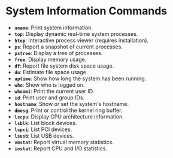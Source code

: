 # System Information Commands

- **`uname`**: Print system information.
- **`top`**: Display dynamic real-time system processes.
- **`htop`**: Interactive process viewer (requires installation).
- **`ps`**: Report a snapshot of current processes.
- **`pstree`**: Display a tree of processes.
- **`free`**: Display memory usage.
- **`df`**: Report file system disk space usage.
- **`du`**: Estimate file space usage.
- **`uptime`**: Show how long the system has been running.
- **`who`**: Show who is logged on.
- **`whoami`**: Print the current user ID.
- **`id`**: Print user and group IDs.
- **`hostname`**: Show or set the system's hostname.
- **`dmesg`**: Print or control the kernel ring buffer.
- **`lscpu`**: Display CPU architecture information.
- **`lsblk`**: List block devices.
- **`lspci`**: List PCI devices.
- **`lsusb`**: List USB devices.
- **`vmstat`**: Report virtual memory statistics.
- **`iostat`**: Report CPU and I/O statistics.
